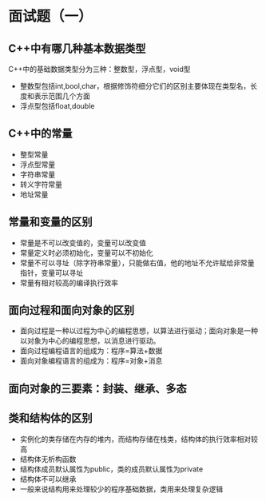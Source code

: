 # 面试题（一）

## C++中有哪几种基本数据类型

C++中的基础数据类型分为三种：整数型，浮点型，void型

* 整数型包括int,bool,char，根据修饰符细分它们的区别主要体现在类型名，长度和表示范围几个方面
* 浮点型包括float,double

## C++中的常量

* 整型常量
* 浮点型常量
* 字符串常量
* 转义字符常量
* 地址常量

## 常量和变量的区别

* 常量是不可以改变值的，变量可以改变值
* 常量定义时必须初始化，变量可以不初始化
* 常量不可以寻址（除字符串常量），只能做右值，他的地址不允许赋给非常量指针，变量可以寻址
* 常量有相对较高的编译执行效率

## 面向过程和面向对象的区别

* 面向过程是一种以过程为中心的编程思想，以算法进行驱动；面向对象是一种以对象为中心的编程思想，以消息进行驱动。
* 面向过程编程语言的组成为：程序=算法+数据
* 面向对象编程语言的组成为：程序=对象+消息

## 面向对象的三要素：封装、继承、多态

## 类和结构体的区别

* 实例化的类存储在内存的堆内，而结构存储在栈类，结构体的执行效率相对较高
* 结构体无析构函数
* 结构体成员默认属性为public，类的成员默认属性为private
* 结构体不可以继承
* 一般来说结构用来处理较少的程序基础数据，类用来处理复杂逻辑